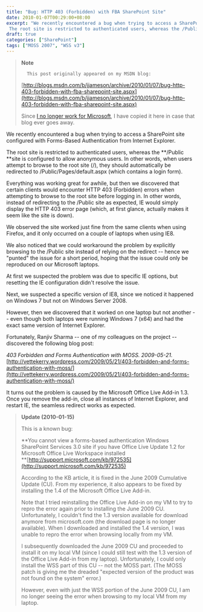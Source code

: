 ```yaml
---
title: "Bug: HTTP 403 (Forbidden) with FBA SharePoint Site"
date: 2010-01-07T00:29:00+08:00
excerpt: "We recently encountered a bug when trying to access a SharePoint site configured with Forms-Based Authentication from Internet Explorer. 
 The root site is restricted to authenticated users, whereas the /Public site is configured to allow anonymous users..."
draft: true
categories: ["SharePoint"]
tags: ["MOSS 2007", "WSS v3"]
---
```


> **Note**
> 
> 
> 		This post originally appeared on my MSDN blog:  
>   
> 
> 
> [http://blogs.msdn.com/b/jjameson/archive/2010/01/07/bug-http-403-forbidden-with-fba-sharepoint-site.aspx](http://blogs.msdn.com/b/jjameson/archive/2010/01/07/bug-http-403-forbidden-with-fba-sharepoint-site.aspx)
> 
> 
> Since
> 		[I no longer work for Microsoft](/blog/jjameson/archive/2011/09/02/last-day-with-microsoft.aspx), I have copied it here in case that 
> 		blog ever goes away.


We recently encountered a bug when trying to access a SharePoint site configured with Forms-Based Authentication from Internet Explorer.

The root site is restricted to authenticated users, whereas the **/Public**site is configured to allow anonymous users. In other words, when users attempt to browse to the root site (/), they should automatically be redirected to /Public/Pages/default.aspx (which contains a login form).

Everything was working great for awhile, but then we discovered that certain clients would encounter HTTP 403 (Forbidden) errors when attempting to browse to the root site before logging in. In other words, instead of redirecting to the /Public site as expected, IE would simply display the HTTP 403 error page (which, at first glance, actually makes it seem like the site is down).

We observed the site worked just fine from the same clients when using Firefox, and it only occurred on a couple of laptops when using IE8.

We also noticed that we could workaround the problem by explicitly browsing to the /Public site instead of relying on the redirect -- hence we "punted" the issue for a short period, hoping that the issue could only be reproduced on our Microsoft laptops.

At first we suspected the problem was due to specific IE options, but resetting the IE configuration didn't resolve the issue.

Next, we suspected a specific version of IE8, since we noticed it happened on Windows 7 but not on Windows Server 2008.

However, then we discovered that it worked on one laptop but not another -- even though both laptops were running Windows 7 (x64) and had the exact same version of Internet Explorer.

Fortunately, Ranjiv Sharma -- one of my colleagues on the project -- discovered the following blog post:

<cite>403 Forbidden and Forms Authentication with MOSS. 2009-05-21.</cite>
[http://vettekerry.wordpress.com/2009/05/21/403-forbidden-and-forms-authentication-with-moss/](http://vettekerry.wordpress.com/2009/05/21/403-forbidden-and-forms-authentication-with-moss/)


It turns out the problem is caused by the Microsoft Office Live Add-in 1.3. Once you remove the add-in, close all instances of Internet Explorer, and restart IE, the seamless redirect works as expected.


> **Update (2010-01-15)**
> 
> 
> This is a known bug:
> 
> **You cannot view a forms-based authentication Windows SharePoint 
> 		Services 3.0 site if you have Office Live Update 1.2 for Microsoft Office 
> 		Live Workspace installed  
> **[http://support.microsoft.com/kb/972535](http://support.microsoft.com/kb/972535)
> 
> According to the KB article, it is fixed in the June 2009 Cumulative 
> 		Update (CU). From my experience, it also appears to be fixed by installing 
> 		the 1.4 of the Microsoft Office Live Add-in.
> 
> Note that I tried reinstalling the Office Live Add-in on my VM to 
> 		try to repro the error again prior to installing the June 2009 CU. Unfortunately, 
> 		I couldn't find the 1.3 version available for download anymore from 
> 		microsoft.com (the download page is no longer available). When I downloaded 
> 		and installed the 1.4 version, I was unable to repro the error when 
> 		browsing locally from my VM.
> 
> I subsequently downloaded the June 2009 CU and proceeded to install 
> 		it on my local VM (since I could still test with the 1.3 version of 
> 		the Office Live Add-in from my laptop). Unfortunately, I could only 
> 		install the WSS part of this CU -- not the MOSS part. (The MOSS patch 
> 		is giving me the dreaded "expected version of the product was not found 
> 		on the system" error.)
> 
> However, even with just the WSS portion of the June 2009 CU, I am 
> 		no longer seeing the error when browsing to my local VM from my laptop.

